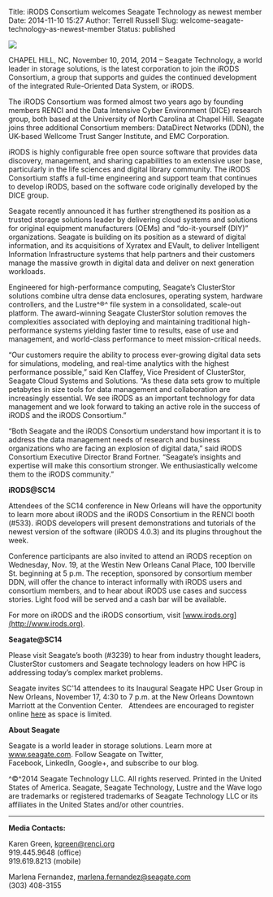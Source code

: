 Title: iRODS Consortium welcomes Seagate Technology as newest member
Date: 2014-11-10 15:27
Author: Terrell Russell
Slug: welcome-seagate-technology-as-newest-member
Status: published

<div class="full_image"><img src="{filename}/uploads/2014/09/seagate_2c_pos-R1-300x96.jpg" /></div>

CHAPEL HILL, NC, November 10, 2014, 2014 – Seagate Technology, a world leader
in storage solutions, is the latest corporation to join the iRODS
Consortium, a group that supports and guides the continued development
of the integrated Rule-Oriented Data System, or iRODS.  
<!--more-->

The iRODS Consortium was formed almost two years ago by founding members
RENCI and the Data Intensive Cyber Environment (DICE) research group,
both based at the University of North Carolina at Chapel Hill. Seagate
joins three additional Consortium members: DataDirect Networks (DDN),
the UK-based Wellcome Trust Sanger Institute, and EMC Corporation.

iRODS is highly configurable free open source software that provides
data discovery, management, and sharing capabilities to an extensive
user base, particularly in the life sciences and digital library
community. The iRODS Consortium staffs a full-time engineering and
support team that continues to develop iRODS, based on the software code
originally developed by the DICE group.

Seagate recently announced it has further strengthened its position as a
trusted storage solutions leader by delivering cloud systems and
solutions for original equipment manufacturers (OEMs) and
“do-it-yourself (DIY)” organizations. Seagate is building on its
position as a steward of digital information, and its acquisitions of
Xyratex and EVault, to deliver Intelligent Information Infrastructure
systems that help partners and their customers manage the massive growth
in digital data and deliver on next generation workloads.

Engineered for high-performance computing, Seagate’s ClusterStor
solutions combine ultra dense data enclosures, operating system,
hardware controllers, and the Lustre^®^ file system in a consolidated,
scale-out platform. The award-winning Seagate ClusterStor solution
removes the complexities associated with deploying and maintaining
traditional high-performance systems yielding faster time to results,
ease of use and management, and world-class performance to meet
mission-critical needs.

“Our customers require the ability to process ever-growing digital data
sets for simulations, modeling, and real-time analytics with the highest
performance possible,” said Ken Claffey, Vice President of ClusterStor,
Seagate Cloud Systems and Solutions. “As these data sets grow to
multiple petabytes in size tools for data management and collaboration
are increasingly essential. We see iRODS as an important technology for
data management and we look forward to taking an active role in the
success of iRODS and the iRODS Consortium.”

“Both Seagate and the iRODS Consortium understand how important it is to
address the data management needs of research and business organizations
who are facing an explosion of digital data,” said iRODS Consortium
Executive Director Brand Fortner. “Seagate’s insights and expertise will
make this consortium stronger. We enthusiastically welcome them to the
iRODS community.”

**iRODS@SC14**

Attendees of the SC14 conference in New Orleans will have the
opportunity to learn more about iRODS and the iRODS Consortium in the
RENCI booth (\#533). iRODS developers will present demonstrations and
tutorials of the newest version of the software (iRODS 4.0.3) and its
plugins throughout the week.

Conference participants are also invited to attend an iRODS reception on
Wednesday, Nov. 19, at the Westin New Orleans Canal Place, 100 Iberville
St. beginning at 5 p.m. The reception, sponsored by consortium member
DDN, will offer the chance to interact informally with iRODS users and
consortium members, and to hear about iRODS use cases and success
stories. Light food will be served and a cash bar will be available.

For more on iRODS and the iRODS consortium, visit
[www.irods.org](http://www.irods.org).

**Seagate@SC14**

Please visit Seagate’s booth (\#3239) to hear from industry thought
leaders, ClusterStor customers and Seagate technology leaders on how HPC
is addressing today’s complex market problems.

Seagate invites SC’14 attendees to its Inaugural Seagate HPC User Group
in New Orleans, November 17, 4:30 to 7 p.m. at the New Orleans Downtown
Marriott at the Convention Center.   Attendees are encouraged to
register online [here](http://pages.evault.com/HPC-User-Group.html) as
space is limited.

**About Seagate**

Seagate is a world leader in storage solutions. Learn more at
www.seagate.com. Follow Seagate on Twitter,
Facebook, LinkedIn, Google+, and subscribe to our blog.

^©^2014 Seagate Technology LLC. All rights reserved. Printed in the
United States of America. Seagate, Seagate Technology, Lustre and the
Wave logo are trademarks or registered trademarks of Seagate Technology
LLC or its affiliates in the United States and/or other countries.

* * * * *

**Media Contacts:**

Karen Green, <kgreen@renci.org>  
919.445.9648 (office)  
919.619.8213 (mobile)

Marlena Fernandez, <marlena.fernandez@seagate.com>  
(303) 408-3155
